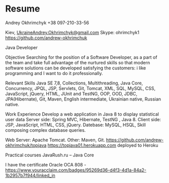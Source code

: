 # Resume


Andrey Okhrimchyk
+38 097-210-33-56


Kiev, UkraineAndrey.Okhrimchyk@gmail.com
Skype: ohrimchyk1          https://github.com/andrew-okhrimchuk

Java Developer


Objective 
Searching for the position of a Software Developer, as a part of the team and take full advantage of the nurtured skills so that modern software solutions can be developed satisfying the customers: i like programming and I want to do it professionally.


Relevant Skills
Java SE 7,8, Collections, Multithreading,  Java Core, Concurrency, JPQL, JSP,  Servlets, Git, Tomcat,  XML,  SQL, MySQL, CSS, JavaScript, jQuery, HTML, JUnit and TestNG, OOP, OOD, JDBC,  JPA(Hibernate), Git, Maven, English intermediate, Ukrainian native, Russian native.


Work Experience
Develop a web application in Java 8 to display statistical user data
Server side: Spring MVC, Hibernate, TestNG , Java 8.
Client side: JSP, JavaScript, HTML, CSS, jQuery.
Datebase: MySQL, HSQL, Skill composing complex database queries.


Web Server: Apache Tomcat.
Other: Maven, Git.
https://github.com/andrew-okhrimchuk/topjava
https://topjava01.herokuapp.com    deployed to Heroku



Practical courses 
JavaRush.ru – Java Core 

I have the certificate Oracle OCA 808 -
https://www.youracclaim.com/badges/95269d36-d4f3-4d1a-84a2-1b2957b7f944/linked_in

